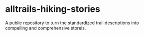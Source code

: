 # alltrails-hiking-stories
A public repository to turn the standardized trail descriptions into compelling and comprehensive storeis.
